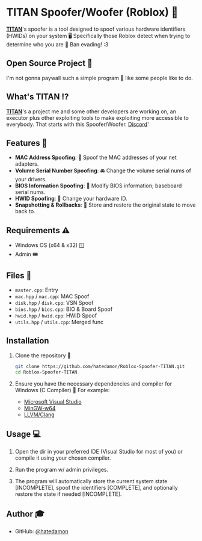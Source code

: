 # TITAN Spoofer/Woofer (Roblox) 💽

**[TITAN](https://discord.gg/ch6yngrRMz)**'s spoofer is a tool designed to spoof various hardware identifiers (HWIDs) on your system 🖥️ Specifically those Roblox detect when trying to determine who you are 👤 Ban evading! :3

## Open Source Project 🔭

I'm not gonna paywall such a simple program 🤦 like some people like to do.

## What's TITAN ⁉️

**[TITAN](https://discord.gg/ch6yngrRMz)**'s a project me and some other developers are working on, an executor plus other exploiting tools to make exploiting more accessible to everybody. That starts with this Spoofer/Woofer. [Discord](https://discord.gg/ch6yngrRMz)'

## Features 💎

- **MAC Address Spoofing**: 🛜 Spoof the MAC addresses of your net adapters.
- **Volume Serial Number Spoofing**: 🚘 Change the volume serial nums of your drivers.
- **BIOS Information Spoofing**: 🔢 Modify BIOS information; baseboard serial nums.
- **HWID Spoofing**: 🪪 Change your hardware ID.
- **Snapshotting & Rollbacks**: 💫 Store and restore the original state to move back to.

## Requirements ⚠️

- Windows OS (x64 & x32) 🪟
- Admin 🎟️

## Files 📃

- `master.cpp`: Entry
- `mac.hpp` / `mac.cpp`: MAC Spoof
- `disk.hpp` / `disk.cpp`: VSN Spoof
- `bios.hpp` / `bios.cpp`: BIO & Board Spoof
- `hwid.hpp` / `hwid.cpp`: HWID Spoof
- `utils.hpp` / `utils.cpp`: Merged func

## Installation

1. Clone the repository 📂

    ```sh
    git clone https://github.com/hatedamon/Roblox-Spoofer-TITAN.git
    cd Roblox-Spoofer-TITAN
    ```

2. Ensure you have the necessary dependencies and compiler for Windows (C Compiler) 💽 For example:

    - [Microsoft Visual Studio](https://visualstudio.microsoft.com/vs/)
    - [MinGW-w64](http://mingw-w64.org/doku.php)
    - [LLVM/Clang](https://clang.llvm.org/)

## Usage 💻

1. Open the dir in your preferred IDE (Visual Studio for most of you) or compile it using your chosen compiler.

2. Run the program w/ admin privileges.

3. The program will automatically store the current system state [INCOMPLETE], spoof the identifiers [COMPLETE], and optionally restore the state if needed [INCOMPLETE].

## Author 🎓

- GitHub: [@hatedamon](https://github.com/hatedamon)
